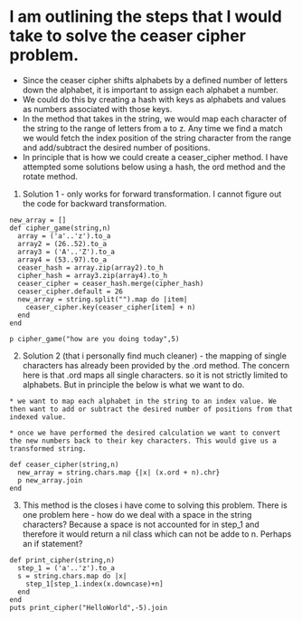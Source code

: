 # I am outlining the steps that I would take to solve the ceaser cipher problem.  
  * Since the ceaser cipher shifts alphabets by a defined number of letters down the alphabet, it is important to assign each alphabet a number.  
  * We could do this by creating a hash with keys as alphabets and values as numbers associated with those keys.  
  * In the method that takes in the string, we would map each character of the string to the range of letters from a to z. Any time we find a match we would fetch the index position of the string character from the range and add/subtract the desired number of positions.  
  * In principle that is how we could create a ceaser_cipher method. I have attempted some solutions below using a hash, the ord method and the rotate method.


  1. Solution 1 - only works for forward transformation. I cannot figure out the code for backward transformation.

```
new_array = []
def cipher_game(string,n)
  array = ('a'..'z').to_a
  array2 = (26..52).to_a
  array3 = ('A'..'Z').to_a
  array4 = (53..97).to_a
  ceaser_hash = array.zip(array2).to_h
  cipher_hash = array3.zip(array4).to_h
  ceaser_cipher = ceaser_hash.merge(cipher_hash)
  ceaser_cipher.default = 26
  new_array = string.split("").map do |item|
    ceaser_cipher.key(ceaser_cipher[item] + n)
  end
end

p cipher_game("how are you doing today",5)
```
  2. Solution 2 (that i personally find much cleaner) - the mapping of single characters has already been provided by the .ord method. The concern here is that .ord maps all single characters. so it is not strictly limited to alphabets. But in principle the below is what we want to do.

    * we want to map each alphabet in the string to an index value. We then want to add or subtract the desired number of positions from that indexed value.  

    * once we have performed the desired calculation we want to convert the new numbers back to their key characters. This would give us a transformed string.
    
```
def ceaser_cipher(string,n)
  new_array = string.chars.map {|x| (x.ord + n).chr}
  p new_array.join
end
```

  3. This method is the closes i have come to solving this problem. There is one problem here - how do we deal with a space in the string characters? Because a space is not accounted for in step_1 and therefore it would return a nil class which can not be adde to n. Perhaps an if statement?

```
def print_cipher(string,n)
  step_1 = ('a'..'z').to_a
  s = string.chars.map do |x|
    step_1[step_1.index(x.downcase)+n]
  end
end
puts print_cipher("HelloWorld",-5).join
```
